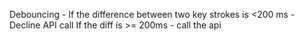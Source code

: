 Debouncing - 
 If the difference between two key strokes is <200 ms - Decline API call
 If the diff is >= 200ms - call the api